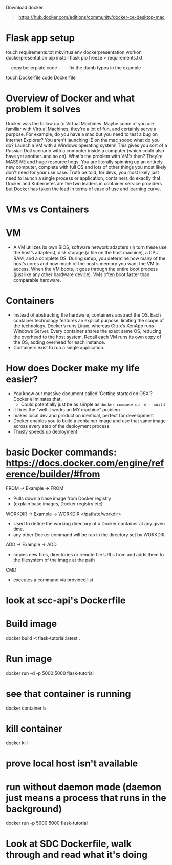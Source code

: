 Download docker:
> https://hub.docker.com/editions/community/docker-ce-desktop-mac

# Flask app setup

touch requirements.txt
mkvirtualenv dockerpresentation
workon dockerpresentation
pip install flask
pip freeze > requirements.txt

-- copy boilerplate code --
-- fix the dumb typos in the example --

touch Dockerfile
code Dockerfile


# Overview of Docker and what problem it solves
Docker was the follow up to Virtual Machines. Maybe some of you are familiar with Virtual Machines, they're a lot of fun, and certainly serve a purpose.
For example, do you have a mac but you need to test a bug on Internet Explorer? You aren't launching IE on the mac soooo what do you do? Launch a VM with
a Windows operating system! This gives you sort of a Russian Doll scenario with a computer inside a computer (which could also have yet another..and so on).
What's the problem with VM's then? They're MASSIVE and huge resource hogs. You are literally spinning up an entirely new computer, complete with full OS and
lots of other things you most likely don't need for your use case. Truth be told, for devs, you most likely just need to launch a single process or application, containers do exactly that. Docker and Kubernetes are the two leaders in container service providers but Docker has taken the
lead in terms of ease of use and learning curve.


# VMs vs Containers
# VM
- A VM utilizes its own BIOS, software network adapters (in turn these use the host’s adapters),
disk storage (a file on the host machine), a CPU, RAM, and a complete OS. During setup, you determine
how many of the host’s cores and how much of the host’s memory you want the VM to access. When the VM boots,
it goes through the entire boot process (just like any other hardware device). VMs often boot faster
than comparable hardware.


# Containers
- Instead of abstracting the hardware, containers abstract the OS. Each container technology features an explicit purpose, limiting the scope of the technology. Docker’s runs Linux, whereas Citrix’s XenApp runs Windows Server. Every container shares the exact same OS, reducing the overhead to the host system. Recall each VM runs its own copy of the OS, adding overhead for each instance.
- Containers exist to run a single application.


# How does Docker make my life easier?
- You know our massive document called 'Getting started on OSX'? Docker eliminates that.
  - Could potentially just be as simple as `docker-compose up -d --build`
- it fixes the "well it works on MY machine" problem
- makes local dev and production identical, perfect for development
- Docker enables you to build a container image and use that same image
across every step of the deployment process.
- Thusly speeds up deployment


# basic Docker commands: https://docs.docker.com/engine/reference/builder/#from
FROM -> Example -> FROM <image-name>
- Pulls down a base image from Docker registry
- (explain base images, Docker registry etc)

WORKDIR -> Example -> WORKDIR </path/to/workdir>
- Used to define the working directory of a Docker container at any given time.
- any other Docker command will be ran in the directory set by WORKDIR

ADD -> Example -> ADD <src> <dest>
- copies new files, directories or remote file URLs from <src> and
adds them to the filesystem of the image at the path <dest>

CMD
- executes a command via provided list
# look at scc-api's Dockerfile

# Build image
docker build -t flask-tutorial:latest .

# Run image
docker run -d -p 5000:5000 flask-tutorial

# see that container is running
docker container ls

# kill container
docker kill <hash>

# prove local host isn't available

# run without daemon mode (daemon just means a process that runs in the background)
docker run -p 5000:5000 flask-tutorial


# Look at SDC Dockerfile, walk through and read what it's doing
